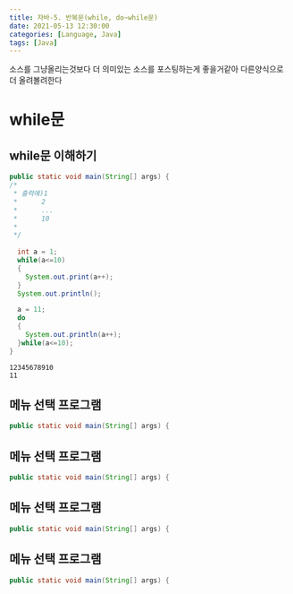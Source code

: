 ```yaml
---
title: 자바-5. 반복문(while, do~while문)
date: 2021-05-13 12:30:00
categories: [Language, Java]
tags: [Java]
---
```


소스를 그냥올리는것보다 더 의미있는 소스를 포스팅하는게 좋을거같아
다른양식으로 더 올려볼려한다


# while문

## while문 이해하기

```java
public static void main(String[] args) {
/*
 * 출력예)1
 * 		2
 * 		...
 * 		10
 *
 */
 
  int a = 1;
  while(a<=10) 
  {
    System.out.print(a++);
  }
  System.out.println();

  a = 11;
  do 
  {
    System.out.println(a++);
  }while(a<=10);
}
```

```console
12345678910
11
```

## 메뉴 선택 프로그램

```java
public static void main(String[] args) {
```

## 메뉴 선택 프로그램

```java
public static void main(String[] args) {
```

## 메뉴 선택 프로그램

```java
public static void main(String[] args) {
```

## 메뉴 선택 프로그램

```java
public static void main(String[] args) {
```
